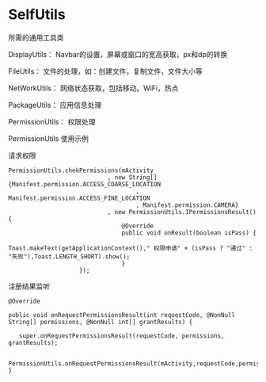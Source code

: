 # SelfUtils
所需的通用工具类

DisplayUtils： Navbar的设置，屏幕或窗口的宽高获取，px和dp的转换

FileUtils： 文件的处理，如：创建文件，复制文件，文件大小等

NetWorkUtils： 网络状态获取，包括移动。WiFi，热点

PackageUtils： 应用信息处理

PermissionUtils： 权限处理

PermissionUtils 使用示例

请求权限


    PermissionUtils.chekPermissions(mActivity
                                , new String[]{Manifest.permission.ACCESS_COARSE_LOCATION
                                        , Manifest.permission.ACCESS_FINE_LOCATION
                                        , Manifest.permission.CAMERA}
                                , new PermissionUtils.IPermissionsResult() {
                                    @Override
                                    public void onResult(boolean isPass) {
                                        Toast.makeText(getApplicationContext()," 权限申请" + (isPass ? "通过" : "失败"),Toast.LENGTH_SHORT).show();
                                    }
                        });
                        
 注册结果监听          
 

    @Override

    public void onRequestPermissionsResult(int requestCode, @NonNull String[] permissions, @NonNull int[] grantResults) {
     
       super.onRequestPermissionsResult(requestCode, permissions, grantResults);

       PermissionUtils.onRequestPermissionsResult(mActivity,requestCode,permissions,grantResults);
    }
                                  
